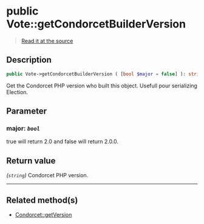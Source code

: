 # public Vote::getCondorcetBuilderVersion

> [Read it at the source](https://github.com/julien-boudry/Condorcet/blob/master/src/CondorcetVersion.php#L25)

## Description    

```php
public Vote->getCondorcetBuilderVersion ( [bool $major = false] ): string
```

Get the Condorcet PHP version who built this object. Usefull pour serializing Election.

## Parameter

### **major:** *`bool`*   
true will return 2.0 and false will return 2.0.0.    


## Return value   

*(`string`)* Condorcet PHP version.


---------------------------------------

## Related method(s)      

* [Condorcet::getVersion](/Docs/api-reference/Condorcet%20Class/Condorcet--getVersion.md)    
